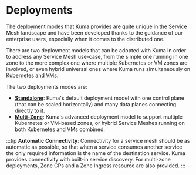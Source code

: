 ---
---
# Deployments

The deployment modes that Kuma provides are quite unique in the Service Mesh landscape and have been developed thanks to the guidance of our enterprise users, especially when it comes to the distributed one.

There are two deployment models that can be adopted with Kuma in order to address any Service Mesh use-case, from the simple one running in one zone to the more complex one where multiple Kubernetes or VM zones are involved, or even hybrid universal ones where Kuma runs simultaneously on Kubernetes and VMs.

The two deployments modes are:

* [**Standalone**](../deployments/stand-alone): Kuma's default deployment model with one control plane (that can be scaled horizontally) and many data planes connecting directly to it.
* [**Multi-Zone**](../deployments/multi-zone): Kuma's advanced deployment model to support multiple Kubernetes or VM-based zones, or hybrid Service Meshes running on both Kubernetes and VMs combined.

:::tip
**Automatic Connectivity**: Connectivity for a service mesh should be as automatic as possible, so that when a service consumes another service the only required information is the name of the destination service. Kuma provides connectivity with built-in service discovery. For multi-zone deployments, Zone CPs and a Zone Ingress resource are also provided.
:::
